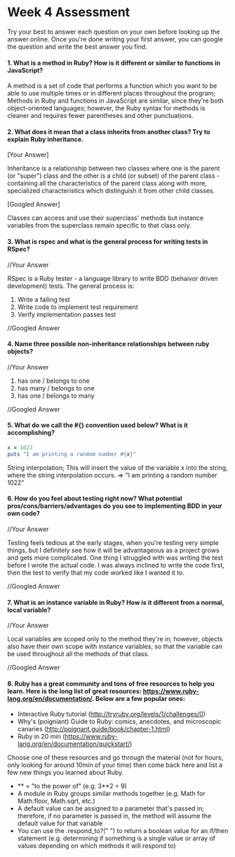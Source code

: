 # Week 4 Assessment

Try your best to answer each question on your own before looking up the answer online. Once you're done writing your first answer, you can google the question and write the best answer you find.


#### 1. What is a method in Ruby? How is it different or similar to functions in JavaScript?

A method is a set of code that performs a function which you want to be able to use multiple times or in different places throughout the program; Methods in Ruby and functions in JavaScript are similar, since they're both object-oriented languages; however, the Ruby syntax for methods is cleaner and requires fewer parentheses and other punctuations.

#### 2. What does it mean that a class inherits from another class? Try to explain Ruby inheritance.

[Your Answer]

Inheritance is a relationship between two classes where one is the parent (or "super") class and the other is a child (or subset) of the parent class - containing all the characteristics of the parent class along with more, specialized characteristics which distinguish it from other child classes.

[Googled Answer]

Classes can access and use their superclass' methods but instance variables from the superclass remain specific to that class only.

#### 3. What is rspec and what is the general process for writing tests in RSpec?

//Your Answer

RSpec is a Ruby tester - a language library to write BDD (behaivor driven development) tests. The general process is:
  1. Write a failing test
  2. Write code to implement test requirement
  3. Verify implementation passes test

//Googled Answer


#### 4. Name three possible non-inheritance relationships between ruby objects?

//Your Answer

1. has one / belongs to one
2. has many / belongs to one
3. has one / belongs to many

//Googled Answer


#### 5. What do we call the #{} convention used below? What is it accomplishing?

```ruby
x = 1022
puts "I am printing a random number #{x}"
```

String interpolation; This will insert the value of the variable x into the string, where the string interpolation occurs.
=> "I am printing a random number 1022"

#### 6. How do you feel about testing right now? What potential pros/cons/barriers/advantages do you see to implementing BDD in your own code?

//Your Answer

Testing feels tedious at the early stages, when you're testing very simple things, but I definitely see how it will be advantageous as a project grows and gets more complicated. One thing I struggled with was writing the test before I wrote the actual code. I was always inclined to write the code first, then the test to verify that my code worked like I wanted it to.

//Googled Answer


#### 7. What is an instance variable in Ruby? How is it different from a normal, local variable?

//Your Answer

Local variables are scoped only to the method they're in; however, objects also have their own scope with instance variables, so that the variable can be used throughout all the methods of that class.

//Googled Answer

#### 8. Ruby has a great community and tons of free resources to help you learn. Here is the long list of great resources: https://www.ruby-lang.org/en/documentation/. Below are a few popular ones:
- Interactive Ruby tutorial (http://tryruby.org/levels/1/challenges/0)
- Why's (poigniant) Guide to Ruby: comics, anecdotes, and microscopic canaries (http://poignant.guide/book/chapter-1.html)
- Ruby in 20 min (https://www.ruby-lang.org/en/documentation/quickstart/)


Choose one of these resources and go through the material (not for hours, only looking for around 10min of your time) then come back here and list a few new things you learned about Ruby.

- ** = "to the power of" (e.g. 3**2 = 9)
- A module in Ruby groups similar methods together (e.g. Math for Math.floor, Math.sqrt, etc.)
- A default value can be assigned to a parameter that's passed in; therefore, if no parameter is passed in, the method will assume the default value for that variable
- You can use the .respond_to?(" ") to return a boolean value for an if/then statement (e.g. determining if something is a single value or array of values depending on which methods it will respond to)

